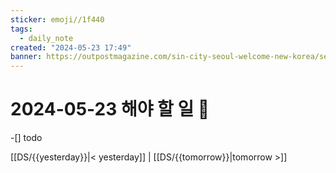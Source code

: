 ```yaml
---
sticker: emoji//1f440
tags:
  - daily_note
created: "2024-05-23 17:49"
banner: https://outpostmagazine.com/sin-city-seoul-welcome-new-korea/seoul-skyline-photo/
---
```

# 2024-05-23 해야 할 일 🎈

​-[] todo

[[DS/{{yesterday}}|< yesterday]] | [[DS/{{tomorrow}}|tomorrow >]]